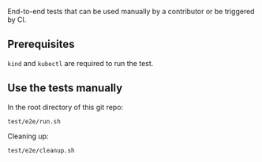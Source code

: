 End-to-end tests that can be used manually by a contributor or be triggered by CI.

## Prerequisites
`kind` and `kubectl` are required to run the test.

## Use the tests manually
In the root directory of this git repo:
```
test/e2e/run.sh
```

Cleaning up:
```
test/e2e/cleanup.sh
```
